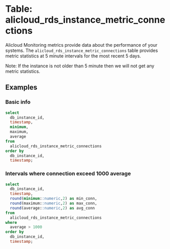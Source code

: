 # Table: alicloud_rds_instance_metric_connections

Alicloud Monitoring metrics provide data about the performance of your systems. The `alicloud_rds_instance_metric_connections` table provides metric statistics at 5 minute intervals for the most recent 5 days.

Note: If the instance is not older than 5 minute then we will not get any metric statistics.

## Examples

### Basic info

```sql
select
  db_instance_id,
  timestamp,
  minimum,
  maximum,
  average
from
  alicloud_rds_instance_metric_connections
order by
  db_instance_id,
  timestamp;
```

### Intervals where connection exceed 1000 average

```sql
select
  db_instance_id,
  timestamp,
  round(minimum::numeric,2) as min_conn,
  round(maximum::numeric,2) as max_conn,
  round(average::numeric,2) as avg_conn
from
  alicloud_rds_instance_metric_connections
where
  average > 1000
order by
  db_instance_id,
  timestamp;
```
